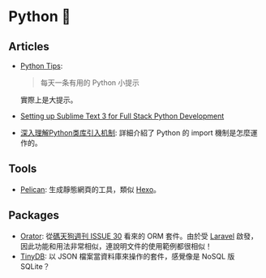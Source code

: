 # Python 🐍

## Articles

* [Python Tips](https://github.com/rainyear/pytips):
  > 每天一条有用的 Python 小提示

  實際上是大提示。
* [Setting up Sublime Text 3 for Full Stack Python Development](https://realpython.com/blog/python/setting-up-sublime-text-3-for-full-stack-python-development/)
* [深入理解Python类库引入机制](https://github.com/Liuchang0812/slides/blob/master/pycon2015cn/README.md): 詳細介紹了 Python 的 import 機制是怎麼運作的。

## Tools

* [Pelican](http://docs.getpelican.com/): 生成靜態網頁的工具，類似 [Hexo](https://hexo.io/)。

## Packages

* [Orator](https://orator-orm.com/): 從[碼天狗週刊 ISSUE 30](http://weekly.codetengu.com/issues/30#start) 看來的 ORM 套件。由於受 [Laravel](https://laravel.com/) 啟發，因此功能和用法非常相似，連說明文件的使用範例都很相似！
* [TinyDB](https://tinydb.readthedocs.org/): 以 JSON 檔案當資料庫來操作的套件，感覺像是 NoSQL 版 SQLite？
